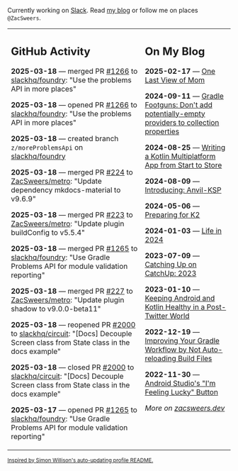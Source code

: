 Currently working on [Slack](https://slack.com/). Read [my blog](https://zacsweers.dev/) or follow me on places `@ZacSweers`.

<table><tr><td valign="top" width="60%">

## GitHub Activity
<!-- githubActivity starts -->
**2025-03-18** — merged PR [#1266](https://github.com/slackhq/foundry/pull/1266) to [slackhq/foundry](https://github.com/slackhq/foundry): "Use the problems API in more places"

**2025-03-18** — opened PR [#1266](https://github.com/slackhq/foundry/pull/1266) to [slackhq/foundry](https://github.com/slackhq/foundry): "Use the problems API in more places"

**2025-03-18** — created branch `z/moreProblemsApi` on [slackhq/foundry](https://github.com/slackhq/foundry)

**2025-03-18** — merged PR [#224](https://github.com/ZacSweers/metro/pull/224) to [ZacSweers/metro](https://github.com/ZacSweers/metro): "Update dependency mkdocs-material to v9.6.9"

**2025-03-18** — merged PR [#223](https://github.com/ZacSweers/metro/pull/223) to [ZacSweers/metro](https://github.com/ZacSweers/metro): "Update plugin buildConfig to v5.5.4"

**2025-03-18** — merged PR [#1265](https://github.com/slackhq/foundry/pull/1265) to [slackhq/foundry](https://github.com/slackhq/foundry): "Use Gradle Problems API for module validation reporting"

**2025-03-18** — merged PR [#227](https://github.com/ZacSweers/metro/pull/227) to [ZacSweers/metro](https://github.com/ZacSweers/metro): "Update plugin shadow to v9.0.0-beta11"

**2025-03-18** — reopened PR [#2000](https://github.com/slackhq/circuit/pull/2000) to [slackhq/circuit](https://github.com/slackhq/circuit): "[Docs] Decouple Screen class from State class in the docs example"

**2025-03-18** — closed PR [#2000](https://github.com/slackhq/circuit/pull/2000) to [slackhq/circuit](https://github.com/slackhq/circuit): "[Docs] Decouple Screen class from State class in the docs example"

**2025-03-17** — opened PR [#1265](https://github.com/slackhq/foundry/pull/1265) to [slackhq/foundry](https://github.com/slackhq/foundry): "Use Gradle Problems API for module validation reporting"
<!-- githubActivity ends -->
</td><td valign="top" width="40%">

## On My Blog
<!-- blog starts -->
**2025-02-17** — [One Last View of Mom](https://www.zacsweers.dev/one-last-view-of-mom/)

**2024-09-11** — [Gradle Footguns: Don't add potentially-empty providers to collection properties](https://www.zacsweers.dev/gradle-footgun-adding-empty-providers-to-collection-properties/)

**2024-08-25** — [Writing a Kotlin Multiplatform App from Start to Store](https://www.zacsweers.dev/writing-a-kotlin-multiplatform-app-from-start-to-store/)

**2024-08-09** — [Introducing: Anvil-KSP](https://www.zacsweers.dev/introducing-anvil-ksp/)

**2024-05-06** — [Preparing for K2](https://www.zacsweers.dev/preparing-for-k2/)

**2024-01-03** — [Life in 2024](https://www.zacsweers.dev/life-in-2024/)

**2023-07-09** — [Catching Up on CatchUp: 2023](https://www.zacsweers.dev/catching-up-on-catchup-2023/)

**2023-01-10** — [Keeping Android and Kotlin Healthy in a Post-Twitter World](https://www.zacsweers.dev/keeping-android-healthy/)

**2022-12-19** — [Improving Your Gradle Workflow by Not Auto-reloading Build Files](https://www.zacsweers.dev/improving-your-workflow-by-not-auto-reloading-build-files/)

**2022-11-30** — [Android Studio's "I'm Feeling Lucky" Button](https://www.zacsweers.dev/android-studios-im-feeling-lucky-button/)
<!-- blog ends -->
_More on [zacsweers.dev](https://zacsweers.dev/)_
</td></tr></table>

<sub><a href="https://simonwillison.net/2020/Jul/10/self-updating-profile-readme/">Inspired by Simon Willison's auto-updating profile README.</a></sub>
